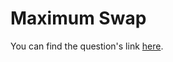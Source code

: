# Maximum Swap

You can find the question's link <a href="https://leetcode.com/problems/maximum-swap/description/">here</a>.
